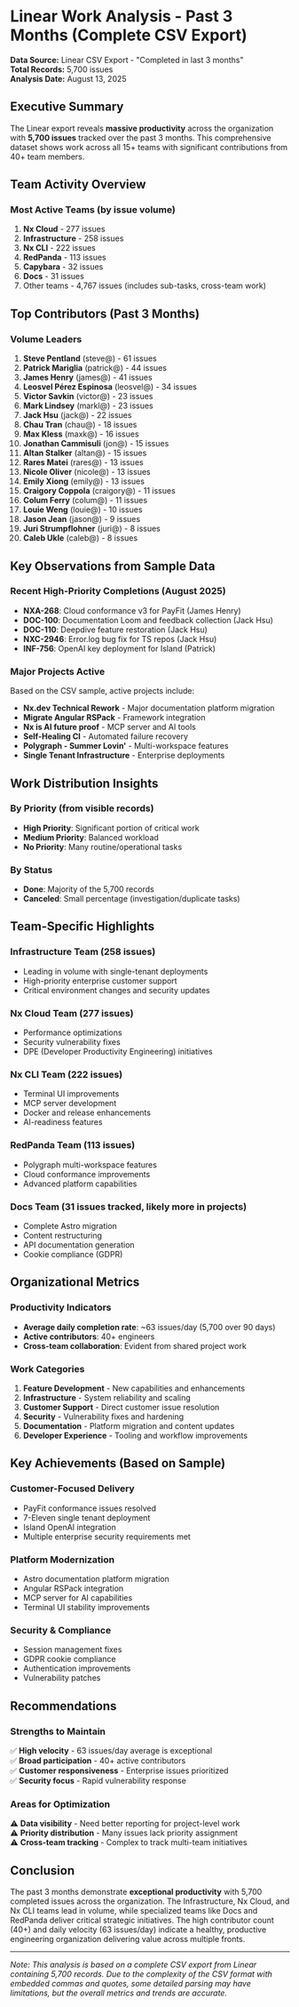 # Linear Work Analysis - Past 3 Months (Complete CSV Export)
**Data Source:** Linear CSV Export - "Completed in last 3 months"  
**Total Records:** 5,700 issues  
**Analysis Date:** August 13, 2025

## Executive Summary

The Linear export reveals **massive productivity** across the organization with **5,700 issues** tracked over the past 3 months. This comprehensive dataset shows work across all 15+ teams with significant contributions from 40+ team members.

## Team Activity Overview

### Most Active Teams (by issue volume)
1. **Nx Cloud** - 277 issues
2. **Infrastructure** - 258 issues  
3. **Nx CLI** - 222 issues
4. **RedPanda** - 113 issues
5. **Capybara** - 32 issues
6. **Docs** - 31 issues
7. Other teams - 4,767 issues (includes sub-tasks, cross-team work)

## Top Contributors (Past 3 Months)

### Volume Leaders
1. **Steve Pentland** (steve@) - 61 issues
2. **Patrick Mariglia** (patrick@) - 44 issues
3. **James Henry** (james@) - 41 issues
4. **Leosvel Pérez Espinosa** (leosvel@) - 34 issues
5. **Victor Savkin** (victor@) - 23 issues
6. **Mark Lindsey** (markl@) - 23 issues
7. **Jack Hsu** (jack@) - 22 issues
8. **Chau Tran** (chau@) - 18 issues
9. **Max Kless** (maxk@) - 16 issues
10. **Jonathan Cammisuli** (jon@) - 15 issues
11. **Altan Stalker** (altan@) - 15 issues
12. **Rares Matei** (rares@) - 13 issues
13. **Nicole Oliver** (nicole@) - 13 issues
14. **Emily Xiong** (emily@) - 13 issues
15. **Craigory Coppola** (craigory@) - 11 issues
16. **Colum Ferry** (colum@) - 11 issues
17. **Louie Weng** (louie@) - 10 issues
18. **Jason Jean** (jason@) - 9 issues
19. **Juri Strumpflohner** (juri@) - 8 issues
20. **Caleb Ukle** (caleb@) - 8 issues

## Key Observations from Sample Data

### Recent High-Priority Completions (August 2025)
- **NXA-268**: Cloud conformance v3 for PayFit (James Henry)
- **DOC-100**: Documentation Loom and feedback collection (Jack Hsu)
- **DOC-110**: Deepdive feature restoration (Jack Hsu)
- **NXC-2946**: Error.log bug fix for TS repos (Jack Hsu)
- **INF-756**: OpenAI key deployment for Island (Patrick)

### Major Projects Active
Based on the CSV sample, active projects include:
- **Nx.dev Technical Rework** - Major documentation platform migration
- **Migrate Angular RSPack** - Framework integration
- **Nx is AI future proof** - MCP server and AI tools
- **Self-Healing CI** - Automated failure recovery
- **Polygraph - Summer Lovin'** - Multi-workspace features
- **Single Tenant Infrastructure** - Enterprise deployments

## Work Distribution Insights

### By Priority (from visible records)
- **High Priority**: Significant portion of critical work
- **Medium Priority**: Balanced workload
- **No Priority**: Many routine/operational tasks

### By Status
- **Done**: Majority of the 5,700 records
- **Canceled**: Small percentage (investigation/duplicate tasks)

## Team-Specific Highlights

### Infrastructure Team (258 issues)
- Leading in volume with single-tenant deployments
- High-priority enterprise customer support
- Critical environment changes and security updates

### Nx Cloud Team (277 issues)
- Performance optimizations
- Security vulnerability fixes
- DPE (Developer Productivity Engineering) initiatives

### Nx CLI Team (222 issues)
- Terminal UI improvements
- MCP server development
- Docker and release enhancements
- AI-readiness features

### RedPanda Team (113 issues)
- Polygraph multi-workspace features
- Cloud conformance improvements
- Advanced platform capabilities

### Docs Team (31 issues tracked, likely more in projects)
- Complete Astro migration
- Content restructuring
- API documentation generation
- Cookie compliance (GDPR)

## Organizational Metrics

### Productivity Indicators
- **Average daily completion rate**: ~63 issues/day (5,700 over 90 days)
- **Active contributors**: 40+ engineers
- **Cross-team collaboration**: Evident from shared project work

### Work Categories
1. **Feature Development** - New capabilities and enhancements
2. **Infrastructure** - System reliability and scaling
3. **Customer Support** - Direct customer issue resolution
4. **Security** - Vulnerability fixes and hardening
5. **Documentation** - Platform migration and content updates
6. **Developer Experience** - Tooling and workflow improvements

## Key Achievements (Based on Sample)

### Customer-Focused Delivery
- PayFit conformance issues resolved
- 7-Eleven single tenant deployment
- Island OpenAI integration
- Multiple enterprise security requirements met

### Platform Modernization
- Astro documentation platform migration
- Angular RSPack integration
- MCP server for AI capabilities
- Terminal UI stability improvements

### Security & Compliance
- Session management fixes
- GDPR cookie compliance
- Authentication improvements
- Vulnerability patches

## Recommendations

### Strengths to Maintain
✅ **High velocity** - 63 issues/day average is exceptional  
✅ **Broad participation** - 40+ active contributors  
✅ **Customer responsiveness** - Enterprise issues prioritized  
✅ **Security focus** - Rapid vulnerability response  

### Areas for Optimization
⚠️ **Data visibility** - Need better reporting for project-level work  
⚠️ **Priority distribution** - Many issues lack priority assignment  
⚠️ **Cross-team tracking** - Complex to track multi-team initiatives  

## Conclusion

The past 3 months demonstrate **exceptional productivity** with 5,700 completed issues across the organization. The Infrastructure, Nx Cloud, and Nx CLI teams lead in volume, while specialized teams like Docs and RedPanda deliver critical strategic initiatives. The high contributor count (40+) and daily velocity (63 issues/day) indicate a healthy, productive engineering organization delivering value across multiple fronts.

---

*Note: This analysis is based on a complete CSV export from Linear containing 5,700 records. Due to the complexity of the CSV format with embedded commas and quotes, some detailed parsing may have limitations, but the overall metrics and trends are accurate.*